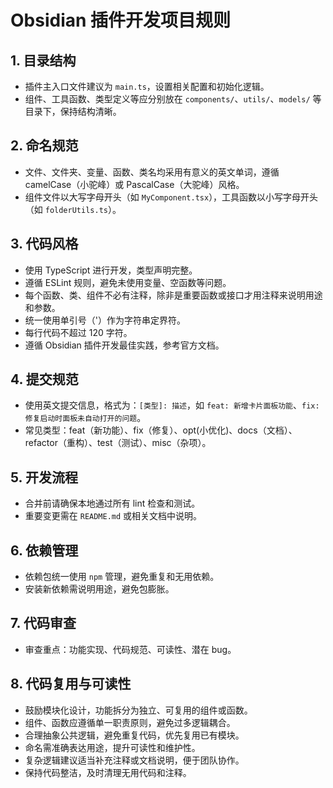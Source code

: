 # Obsidian 插件开发项目规则

## 1. 目录结构
- 插件主入口文件建议为 `main.ts`，设置相关配置和初始化逻辑。
- 组件、工具函数、类型定义等应分别放在 `components/`、`utils/`、`models/` 等目录下，保持结构清晰。

## 2. 命名规范
- 文件、文件夹、变量、函数、类名均采用有意义的英文单词，遵循 camelCase（小驼峰）或 PascalCase（大驼峰）风格。
- 组件文件以大写字母开头（如 `MyComponent.tsx`），工具函数以小写字母开头（如 `folderUtils.ts`）。

## 3. 代码风格
- 使用 TypeScript 进行开发，类型声明完整。
- 遵循 ESLint 规则，避免未使用变量、空函数等问题。
- 每个函数、类、组件不必有注释，除非是重要函数或接口才用注释来说明用途和参数。
- 统一使用单引号（'）作为字符串定界符。
- 每行代码不超过 120 字符。
- 遵循 Obsidian 插件开发最佳实践，参考官方文档。

## 4. 提交规范
- 使用英文提交信息，格式为：`[类型]: 描述`，如 `feat: 新增卡片面板功能`、`fix: 修复启动时面板未自动打开的问题`。
- 常见类型：feat（新功能）、fix（修复）、opt(小优化)、docs（文档）、refactor（重构）、test（测试）、misc（杂项）。

## 5. 开发流程

- 合并前请确保本地通过所有 lint 检查和测试。
- 重要变更需在 `README.md` 或相关文档中说明。

## 6. 依赖管理
- 依赖包统一使用 `npm` 管理，避免重复和无用依赖。
- 安装新依赖需说明用途，避免包膨胀。

## 7. 代码审查

- 审查重点：功能实现、代码规范、可读性、潜在 bug。

## 8. 代码复用与可读性
- 鼓励模块化设计，功能拆分为独立、可复用的组件或函数。
- 组件、函数应遵循单一职责原则，避免过多逻辑耦合。
- 合理抽象公共逻辑，避免重复代码，优先复用已有模块。
- 命名需准确表达用途，提升可读性和维护性。
- 复杂逻辑建议适当补充注释或文档说明，便于团队协作。
- 保持代码整洁，及时清理无用代码和注释。